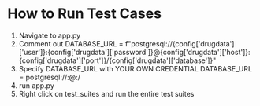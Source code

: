 
# How to Run Test Cases

1. Navigate to app.py
2. Comment out DATABASE_URL = f"postgresql://{config['drugdata']['user']}:{config['drugdata']['password']}@{config['drugdata']['host']}:{config['drugdata']['port']}/{config['drugdata']['database']}"
3. Specify DATABASE_URL with YOUR OWN CREDENTIAL 
DATABASE_URL = postgresql://<username>:<password>@<hostname>:<port>/<database>
4. run app.py
5. Right click on test_suites and run the entire test suites
